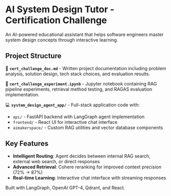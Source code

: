 # AI System Design Tutor - Certification Challenge

An AI-powered educational assistant that helps software engineers master system design concepts through interactive learning.

## Project Structure

📝 **`cert_challenge_doc.md`** - Written project documentation including problem analysis, solution design, tech stack choices, and evaluation results.

🔬 **`cert_challenge_experiment.ipynb`** - Jupyter notebook containing RAG pipeline experiments, retrieval method testing, and RAGAS evaluation implementation.

💻 **`system_design_agent_app/`** - Full-stack application code with:
- `api/` - FastAPI backend with LangGraph agent implementation
- `frontend/` - React UI for interactive chat interface
- `aimakerspace/` - Custom RAG utilities and vector database components

## Key Features

- **Intelligent Routing**: Agent decides between internal RAG search, external web search, or direct responses
- **Advanced Retrieval**: Cohere reranking for improved context precision (72% → 87%)
- **Real-time Learning**: Interactive chat interface with streaming responses

Built with LangGraph, OpenAI GPT-4, Qdrant, and React.
